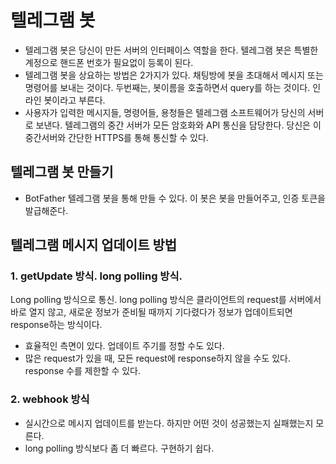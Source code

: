 # 텔레그램 봇
- 텔레그램 봇은 당신이 만든 서버의 인터페이스 역할을 한다. 텔레그램 봇은 특별한 계정으로 핸드폰 번호가 필요없이 등록이 된다.
- 텔레그램 봇을 상요하는 방법은 2가지가 있다. 채팅방에 봇을 초대해서 메시지 또는 명령어를 보내는 것이다. 두번째는, 봇이름을 호출하면서 query를 하는 것이다. 인라인 봇이라고 부른다.
- 사용자가 입력한 메시지들, 명령어들, 용청들은 텔레그램 소프트웨어가 당신의 서버로 보낸다. 텔레그램의 중간 서버가 모든 암호화와 API 통신을 담당한다. 당신은 이 중간서버와 간단한 HTTPS를 통해 통신할 수 있다.

## 텔레그램 봇 만들기
- BotFather 텔레그램 봇을 통해 만들 수 있다. 이 봇은 봇을 만들어주고, 인증 토큰을 발급해준다.

## 텔레그램 메시지 업데이트 방법
### 1. getUpdate 방식. long polling 방식.
Long polling 방식으로 통신. long polling 방식은 클라이언트의 request를 서버에서 바로 열지 않고, 새로운 정보가 준비될 때까지 기다렸다가 정보가 업데이트되면 response하는 방식이다.
- 효율적인 측면이 있다. 업데이트 주기를 정할 수도 있다.
- 많은 request가 있을 때, 모든 request에 response하지 않을 수도 있다. response 수를 제한할 수 있다.

### 2. webhook 방식
- 실시간으로 메시지 업데이트를 받는다. 하지만 어떤 것이 성공했는지 실패했는지 모른다.
- long polling 방식보다 좀 더 빠르다. 구현하기 쉽다.
